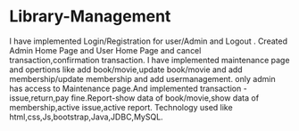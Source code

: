 # Library-Management
I have implemented Login/Registration for user/Admin and Logout .
Created Admin Home Page and User Home Page and cancel transaction,confirmation transaction.
I have implemented maintenance page and opertions like add book/movie,update book/movie and add membership/update membership and add usermanagement.
only admin has access to Maintenance page.And implemented transaction - issue,return,pay fine.Report-show data of book/movie,show data of membership,active issue,active report.
Technology used like html,css,Js,bootstrap,Java,JDBC,MySQL.
